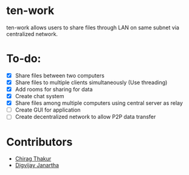 # ten-work
ten-work allows users to share files through LAN on same subnet via centralized network.

# To-do:
- [x] Share files between two computers
- [x] Share files to multiple clients simultaneously (Use threading)
- [x] Add rooms for sharing for data
- [x] Create chat system
- [x] Share files among multiple computers using central server as relay
- [ ] Create GUI for application
- [ ] Create decentralized network to allow P2P data transfer

# Contributors
- [Chirag Thakur](https://github.com/chirag11032000)
- [Digvijay Janartha](https://github.com/digu-007)
